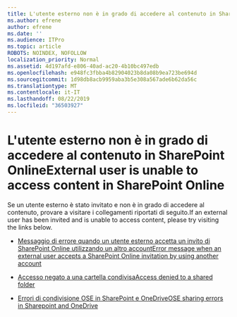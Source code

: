 ```yaml
---
title: L'utente esterno non è in grado di accedere al contenuto in SharePoint Online
ms.author: efrene
author: efrene
ms.date: ''
ms.audience: ITPro
ms.topic: article
ROBOTS: NOINDEX, NOFOLLOW
localization_priority: Normal
ms.assetid: 4d197afd-e806-40ad-ac20-4b10bc497edb
ms.openlocfilehash: e948fc3fbba4b82904023b8da08b9ea723be694d
ms.sourcegitcommit: 1d98db8acb9959aba3b5e308a567ade6b62da56c
ms.translationtype: MT
ms.contentlocale: it-IT
ms.lasthandoff: 08/22/2019
ms.locfileid: "36503927"
---
```

# <a name="external-user-is-unable-to-access-content-in-sharepoint-online"></a><span data-ttu-id="7e3fb-102">L'utente esterno non è in grado di accedere al contenuto in SharePoint Online</span><span class="sxs-lookup"><span data-stu-id="7e3fb-102">External user is unable to access content in SharePoint Online</span></span>

<span data-ttu-id="7e3fb-103">Se un utente esterno è stato invitato e non è in grado di accedere al contenuto, provare a visitare i collegamenti riportati di seguito.</span><span class="sxs-lookup"><span data-stu-id="7e3fb-103">If an external user has been invited and is unable to access content, please try visiting the links below.</span></span>

- [<span data-ttu-id="7e3fb-104">Messaggio di errore quando un utente esterno accetta un invito di SharePoint Online utilizzando un altro account</span><span class="sxs-lookup"><span data-stu-id="7e3fb-104">Error message when an external user accepts a SharePoint Online invitation by using another account</span></span>](https://docs.microsoft.com/sharepoint/support/sharing-and-permissions/error-when-external-user-accepts-an-invitation-by-using-another-account)

- [<span data-ttu-id="7e3fb-105">Accesso negato a una cartella condivisa</span><span class="sxs-lookup"><span data-stu-id="7e3fb-105">Access denied to a shared folder</span></span>](https://support.office.com/article/users-can-t-access-a-shared-folder-in-sharepoint-online-b5923bcb-a944-44c4-96c5-6312377040de?ui=en-US&rs=en-US&ad=US)

- [<span data-ttu-id="7e3fb-106">Errori di condivisione OSE in SharePoint e OneDrive</span><span class="sxs-lookup"><span data-stu-id="7e3fb-106">OSE sharing errors in Sharepoint and OneDrive</span></span>](https://docs.microsoft.com/sharepoint/sharepoint-onedrive-error-message)

